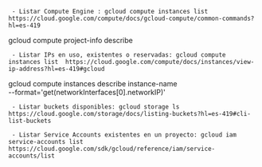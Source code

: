 ```
 - Listar Compute Engine : gcloud compute instances list https://cloud.google.com/compute/docs/gcloud-compute/common-commands?hl=es-419
 ```
  gcloud compute project-info describe

```
 - Listar IPs en uso, existentes o reservadas: gcloud compute instances list  https://cloud.google.com/compute/docs/instances/view-ip-address?hl=es-419#gcloud
 ```

 gcloud compute instances describe instance-name \
  --format='get(networkInterfaces[0].networkIP)'


```
 - Listar buckets disponibles: gcloud storage ls	https://cloud.google.com/storage/docs/listing-buckets?hl=es-419#cli-list-buckets
 ```
```
 - Listar Service Accounts existentes en un proyecto: gcloud iam service-accounts list	https://cloud.google.com/sdk/gcloud/reference/iam/service-accounts/list
```
